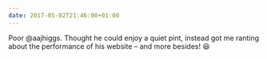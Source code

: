 ```yaml
---
date: 2017-05-02T21:46:00+01:00
---
```

Poor @aajhiggs. Thought he could enjoy a quiet pint, instead got me ranting about the performance of his website – and more besides! 😆

